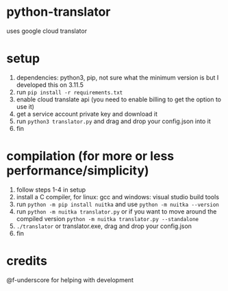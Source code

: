 # python-translator
uses google cloud translator

# setup
1) dependencies: python3, pip, not sure what the minimum version is but I developed this on 3.11.5
2) run `pip install -r requirements.txt`
3) enable cloud translate api (you need to enable billing to get the option to use it) 
4) get a service account private key and download it
5) run `python3 translator.py` and drag and drop your config.json into it
6) fin

# compilation (for more or less performance/simplicity)
1) follow steps 1-4 in setup
2) install a C compiler, for linux: gcc and windows: visual studio build tools
3) run `python -m pip install nuitka` and use `python -m nuitka --version`
4) run `python -m nuitka translator.py` or if you want to move around the compiled version `python -m nuitka translator.py --standalone`
5) `./translator` or translator.exe, drag and drop your config.json
6) fin

# credits
@f-underscore for helping with development
